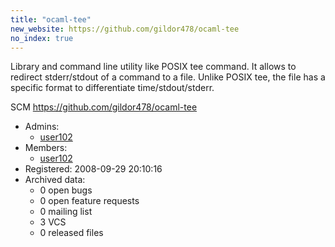 ```yaml
---
title: "ocaml-tee"
new_website: https://github.com/gildor478/ocaml-tee
no_index: true
---
```


Library and command line utility like POSIX tee command. It allows to redirect stderr/stdout of a command to a file. Unlike POSIX tee, the file has a specific format to differentiate time/stdout/stderr.

SCM https://github.com/gildor478/ocaml-tee


* Admins:
  * [user102](/users/user102)
* Members:
  * [user102](/users/user102)
* Registered: 2008-09-29 20:10:16
* Archived data:
  * 0 open bugs
  * 0 open feature requests
  * 0 mailing list
  * 3 VCS
  * 0 released files
